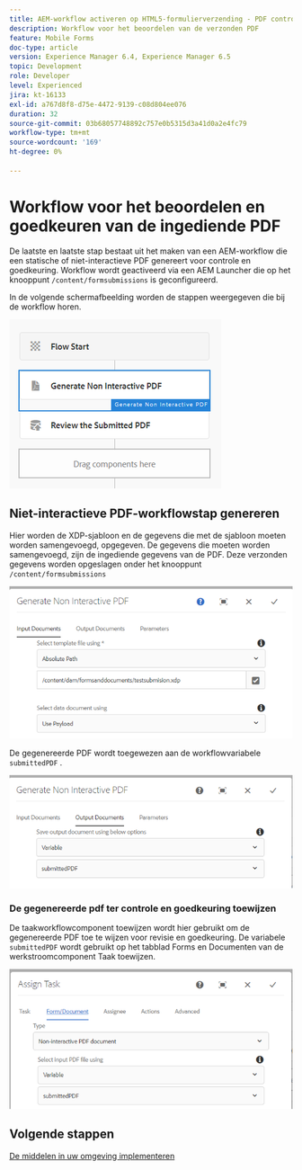 ```yaml
---
title: AEM-workflow activeren op HTML5-formulierverzending - PDF controleren en goedkeuren
description: Workflow voor het beoordelen van de verzonden PDF
feature: Mobile Forms
doc-type: article
version: Experience Manager 6.4, Experience Manager 6.5
topic: Development
role: Developer
level: Experienced
jira: kt-16133
exl-id: a767d8f8-d75e-4472-9139-c08d804ee076
duration: 32
source-git-commit: 03b68057748892c757e0b5315d3a41d0a2e4fc79
workflow-type: tm+mt
source-wordcount: '169'
ht-degree: 0%

---
```


# Workflow voor het beoordelen en goedkeuren van de ingediende PDF

De laatste en laatste stap bestaat uit het maken van een AEM-workflow die een statische of niet-interactieve PDF genereert voor controle en goedkeuring. Workflow wordt geactiveerd via een AEM Launcher die op het knooppunt `/content/formsubmissions` is geconfigureerd.

In de volgende schermafbeelding worden de stappen weergegeven die bij de workflow horen.

![ werkschema ](assets/workflow.PNG)

## Niet-interactieve PDF-workflowstap genereren

Hier worden de XDP-sjabloon en de gegevens die met de sjabloon moeten worden samengevoegd, opgegeven. De gegevens die moeten worden samengevoegd, zijn de ingediende gegevens van de PDF. Deze verzonden gegevens worden opgeslagen onder het knooppunt ```/content/formsubmissions```

![ werkschema ](assets/generate-pdf1.PNG)

De gegenereerde PDF wordt toegewezen aan de workflowvariabele `submittedPDF` .

![ werkschema ](assets/generate-pdf2.PNG)

### De gegenereerde pdf ter controle en goedkeuring toewijzen

De taakworkflowcomponent toewijzen wordt hier gebruikt om de gegenereerde PDF toe te wijzen voor revisie en goedkeuring. De variabele `submittedPDF` wordt gebruikt op het tabblad Forms en Documenten van de werkstroomcomponent Taak toewijzen.

![ werkschema ](assets/assign-task.PNG)


## Volgende stappen

[De middelen in uw omgeving implementeren](./deploy-assets.md)